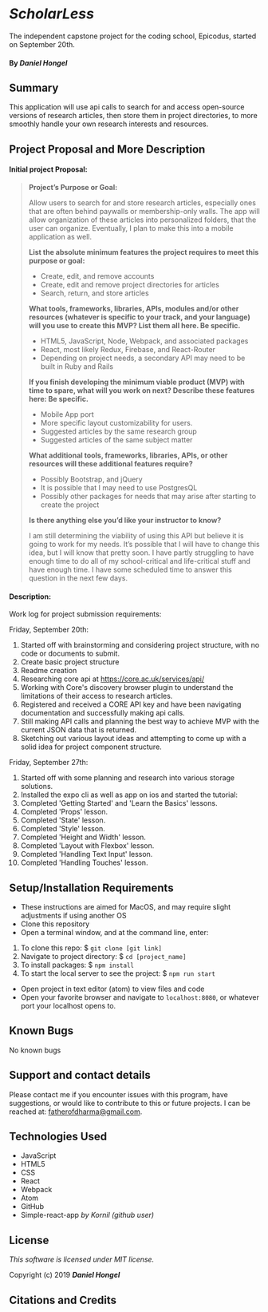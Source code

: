 # _ScholarLess_

The independent capstone project for the coding school, Epicodus, started on September 20th.

#### By **_Daniel Hongel_**

## Summary

This application will use api calls to search for and access open-source versions of research articles, then store them in project directories, to more smoothly handle your own research interests and resources.

## Project Proposal and More Description

#### Initial project Proposal:

> **Project’s Purpose or Goal:**
>
> Allow users to search for and store research articles, especially ones that are often behind paywalls or membership-only walls. The app will allow organization of these articles into personalized folders, that the user can organize. Eventually, I plan to make this into a mobile application as well.
>
> **List the absolute minimum features the project requires to meet this purpose or goal:**
>
> - Create, edit, and remove accounts
> - Create, edit and remove project directories for articles
> - Search, return, and store articles
>
> **What tools, frameworks, libraries, APIs, modules and/or other resources (whatever is specific to your track, and your language) will you use to create this MVP? List them all here. Be specific.**
>
> - HTML5, JavaScript, Node, Webpack, and associated packages
> - React, most likely Redux, Firebase, and React-Router
> - Depending on project needs, a secondary API may need to be built in Ruby and Rails
>
> **If you finish developing the minimum viable product (MVP) with time to spare, what will you work on next? Describe these features here: Be specific.**
>
> - Mobile App port
> - More specific layout customizability for users.
> - Suggested articles by the same research group
> - Suggested articles of the same subject matter
>
> **What additional tools, frameworks, libraries, APIs, or other resources will these additional features require?**
>
> - Possibly Bootstrap, and jQuery
> - It is possible that I may need to use PostgresQL
> - Possibly other packages for needs that may arise after starting to create the project
>
> **Is there anything else you’d like your instructor to know?**
>
> I am still determining the viability of using this API but believe it is going to work for my needs. It’s possible that I will have to change this idea, but I will know that pretty soon. I have partly struggling to have enough time to do all of my school-critical and life-critical stuff and have enough time. I have some scheduled time to answer this question in the next few days.

#### Description:

Work log for project submission requirements:

Friday, September 20th:

1. Started off with brainstorming and considering project structure, with no code or documents to submit.
2. Create basic project structure
3. Readme creation
4. Researching core api at https://core.ac.uk/services/api/
5. Working with Core's discovery browser plugin to understand the limitations of their access to research articles.
6. Registered and received a CORE API key and have been navigating documentation and successfully making api calls.
7. Still making API calls and planning the best way to achieve MVP with the current JSON data that is returned.
8. Sketching out various layout ideas and attempting to come up with a solid idea for project component structure.

Friday, September 27th:

1. Started off with some planning and research into various storage solutions.
2. Installed the expo cli as well as app on ios and started the tutorial:
3. Completed 'Getting Started' and 'Learn the Basics' lessons.
4. Completed 'Props' lesson.
5. Completed 'State' lesson.
6. Completed 'Style' lesson.
7. Completed 'Height and Width' lesson.
8. Completed 'Layout with Flexbox' lesson.
9. Completed 'Handling Text Input' lesson.
10. Completed 'Handling Touches' lesson.

## Setup/Installation Requirements

- These instructions are aimed for MacOS, and may require slight adjustments if using another OS
- Clone this repository
- Open a terminal window, and at the command line, enter:

1.  To clone this repo: \$ `git clone [git link]`
2.  Navigate to project directory: \$ `cd [project_name]`
3.  To install packages: \$ `npm install`
4.  To start the local server to see the project: \$ `npm run start`

- Open project in text editor (atom) to view files and code
- Open your favorite browser and navigate to `localhost:8080`, or whatever port your localhost opens to.

## Known Bugs

No known bugs

## Support and contact details

Please contact me if you encounter issues with this program, have suggestions, or would like to contribute to this or future projects. I can be reached at: fatherofdharma@gmail.com.

## Technologies Used

- JavaScript
- HTML5
- CSS
- React
- Webpack
- Atom
- GitHub
- Simple-react-app _by Kornil (github user)_

## License

_This software is licensed under MIT license._

Copyright (c) 2019 **_Daniel Hongel_**

## Citations and Credits
